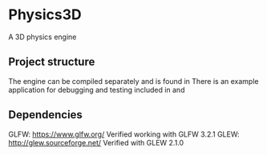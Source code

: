 # Physics3D
A 3D physics engine

## Project structure
The engine can be compiled separately and is found in </engine>
There is an example application for debugging and testing included in </application> and </tests>

## Dependencies
GLFW: <https://www.glfw.org/> Verified working with GLFW 3.2.1
GLEW: <http://glew.sourceforge.net/> Verified with GLEW 2.1.0

